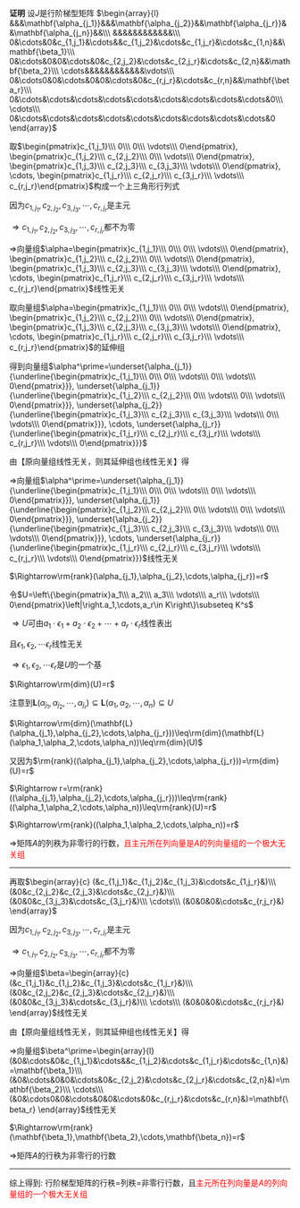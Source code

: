 **证明**
设$J$是行阶梯型矩阵
$\begin{array}{l}
&&&\mathbf{\alpha_{j_1}}&&&\mathbf{\alpha_{j_2}}&&\mathbf{\alpha_{j_r}}&&\mathbf{\alpha_{j_n}}&&\\\ 
&&&&&&&&&&&&\\\ 
0&\cdots&0&c_{1,j_1}&\cdots&&c_{1,j_2}&\cdots&c_{1,j_r}&\cdots&c_{1,n}&&\mathbf{\beta_1}\\\ 
0&\cdots&0&0&\cdots&0&c_{2,j_2}&\cdots&c_{2,j_r}&\cdots&c_{2,n}&&\mathbf{\beta_2}\\\ 
\cdots&&&&&&&&&&&&\vdots\\\ 
0&\cdots0&0&\cdots&0&0&\cdots&0&c_{r,j_r}&\cdots&c_{r,n}&&\mathbf{\beta_r}\\\
0&\cdots&\cdots&\cdots&\cdots&\cdots&\cdots&\cdots&\cdots&\cdots&0\\\ 
\cdots\\\
0&\cdots&\cdots&\cdots&\cdots&\cdots&\cdots&\cdots&\cdots&\cdots&0
\end{array}$

取$\begin{pmatrix}c_{1,j_1}\\\ 0\\\ 0\\\ \vdots\\\ 0\end{pmatrix},
\begin{pmatrix}c_{1,j_2}\\\ c_{2,j_2}\\\ 0\\\ \vdots\\\ 0\end{pmatrix},
\begin{pmatrix}c_{1,j_3}\\\ c_{2,j_3}\\\ c_{3,j_3}\\\ \vdots\\\ 0\end{pmatrix},
\cdots,
\begin{pmatrix}c_{1,j_r}\\\ c_{2,j_r}\\\ c_{3,j_r}\\\ \vdots\\\ c_{r,j_r}\end{pmatrix}$构成一个上三角形行列式

因为$c_{1,j_1},c_{2,j_2},c_{3,j_3},\cdots,c_{r,j_r}$是主元

$\Rightarrow c_{1,j_1},c_{2,j_2},c_{3,j_3},\cdots,c_{r,j_r}$都不为零

$\Rightarrow$向量组$\alpha=\begin{pmatrix}c_{1,j_1}\\\ 0\\\ 0\\\ \vdots\\\ 0\end{pmatrix},
\begin{pmatrix}c_{1,j_2}\\\ c_{2,j_2}\\\ 0\\\ \vdots\\\ 0\end{pmatrix},
\begin{pmatrix}c_{1,j_3}\\\ c_{2,j_3}\\\ c_{3,j_3}\\\ \vdots\\\ 0\end{pmatrix},
\cdots,
\begin{pmatrix}c_{1,j_r}\\\ c_{2,j_r}\\\ c_{3,j_r}\\\ \vdots\\\ c_{r,j_r}\end{pmatrix}$线性无关

取向量组$\alpha=\begin{pmatrix}c_{1,j_1}\\\ 0\\\ 0\\\ \vdots\\\ 0\end{pmatrix},
\begin{pmatrix}c_{1,j_2}\\\ c_{2,j_2}\\\ 0\\\ \vdots\\\ 0\end{pmatrix},
\begin{pmatrix}c_{1,j_3}\\\ c_{2,j_3}\\\ c_{3,j_3}\\\ \vdots\\\ 0\end{pmatrix},
\cdots,
\begin{pmatrix}c_{1,j_r}\\\ c_{2,j_r}\\\ c_{3,j_r}\\\ \vdots\\\ c_{r,j_r}\end{pmatrix}$的延伸组

得到向量组$\alpha^\prime=\underset{\alpha_{j_1}}{\underline{\begin{pmatrix}c_{1,j_1}\\\ 0\\\ 0\\\ \vdots\\\ 0\\\ \vdots\\\ 0\end{pmatrix}}},
\underset{\alpha_{j_1}}{\underline{\begin{pmatrix}c_{1,j_2}\\\ c_{2,j_2}\\\ 0\\\ \vdots\\\ 0\\\ \vdots\\\ 0\end{pmatrix}}},
\underset{\alpha_{j_2}}{\underline{\begin{pmatrix}c_{1,j_3}\\\ c_{2,j_3}\\\ c_{3,j_3}\\\ \vdots\\\ 0\\\ \vdots\\\ 0\end{pmatrix}}},
\cdots,
\underset{\alpha_{j_r}}{\underline{\begin{pmatrix}c_{1,j_r}\\\ c_{2,j_r}\\\ c_{3,j_r}\\\ \vdots\\\ c_{r,j_r}\\\ \vdots\\\ 0\end{pmatrix}}}$

由【原向量组线性无关，则其延伸组也线性无关】得

$\Rightarrow$向量组$\alpha^\prime=\underset{\alpha_{j_1}}{\underline{\begin{pmatrix}c_{1,j_1}\\\ 0\\\ 0\\\ \vdots\\\ 0\\\ \vdots\\\ 0\end{pmatrix}}},
\underset{\alpha_{j_1}}{\underline{\begin{pmatrix}c_{1,j_2}\\\ c_{2,j_2}\\\ 0\\\ \vdots\\\ 0\\\ \vdots\\\ 0\end{pmatrix}}},
\underset{\alpha_{j_2}}{\underline{\begin{pmatrix}c_{1,j_3}\\\ c_{2,j_3}\\\ c_{3,j_3}\\\ \vdots\\\ 0\\\ \vdots\\\ 0\end{pmatrix}}},
\cdots,
\underset{\alpha_{j_r}}{\underline{\begin{pmatrix}c_{1,j_r}\\\ c_{2,j_r}\\\ c_{3,j_r}\\\ \vdots\\\ c_{r,j_r}\\\ \vdots\\\ 0\end{pmatrix}}}$线性无关

$\Rightarrow\rm{rank}(\alpha_{j_1},\alpha_{j_2},\cdots,\alpha_{j_r})=r$

令$U=\left\{\begin{pmatrix}a_1\\\ a_2\\\ a_3\\\ \vdots\\\ a_r\\\ \vdots\\\ 0\end{pmatrix}\left|\right.a_1,\cdots,a_r\in K\right\}\subseteq K^s$

$\Rightarrow U$可由$a_1\cdot\epsilon_1+a_2\cdot\epsilon_2+\cdots+a_r\cdot\epsilon_r$线性表出

且$\epsilon_1,\epsilon_2,\cdots\epsilon_r$线性无关

$\Rightarrow\epsilon_1,\epsilon_2,\cdots\epsilon_r$是$U$的一个基

$\Rightarrow\rm{dim}(U)=r$

注意到$\mathbf{L}(\alpha_{j_1},\alpha_{j_2},\cdots,\alpha_{j_r})\subseteq\mathbf{L}(\alpha_1,\alpha_2,\cdots,\alpha_n)\subseteq U$

$\Rightarrow\rm{dim}(\mathbf{L}(\alpha_{j_1},\alpha_{j_2},\cdots,\alpha_{j_r}))\leq\rm{dim}(\mathbf{L}(\alpha_1,\alpha_2,\cdots,\alpha_n))\leq\rm{dim}(U)$

又因为$\rm{rank}((\alpha_{j_1},\alpha_{j_2},\cdots,\alpha_{j_r}))=\rm{dim}(U)=r$

$\Rightarrow r=\rm{rank}((\alpha_{j_1},\alpha_{j_2},\cdots,\alpha_{j_r}))\leq\rm{rank}((\alpha_1,\alpha_2,\cdots,\alpha_n))\leq\rm{rank}(U)=r$

$\Rightarrow\rm{rank}((\alpha_1,\alpha_2,\cdots,\alpha_n))=r$

$\Rightarrow$矩阵$A$的列秩为非零行的行数，<font color=red>且主元所在列向量是$A$的列向量组的一个极大无关组</font>

---

再取$\begin{array}{c}
(&c_{1,j_1}&c_{1,j_2}&c_{1,j_3}&\cdots&c_{1,j_r}&)\\\
(&0&c_{2,j_2}&c_{2,j_3}&\cdots&c_{2,j_r}&)\\\
(&0&0&c_{3,j_3}&\cdots&c_{3,j_r}&)\\\
\cdots\\\
(&0&0&0&\cdots&c_{r,j_r}&)
\end{array}$

因为$c_{1,j_1},c_{2,j_2},c_{3,j_3},\cdots,c_{r,j_r}$是主元

$\Rightarrow c_{1,j_1},c_{2,j_2},c_{3,j_3},\cdots,c_{r,j_r}$都不为零

$\Rightarrow$向量组$\beta=\begin{array}{c}
(&c_{1,j_1}&c_{1,j_2}&c_{1,j_3}&\cdots&c_{1,j_r}&)\\\
(&0&c_{2,j_2}&c_{2,j_3}&\cdots&c_{2,j_r}&)\\\
(&0&0&c_{3,j_3}&\cdots&c_{3,j_r}&)\\\
\cdots\\\
(&0&0&0&\cdots&c_{r,j_r}&)
\end{array}$线性无关

由【原向量组线性无关，则其延伸组也线性无关】得

$\Rightarrow$向量组$\beta^\prime=\begin{array}{l}
(&0&\cdots&0&c_{1,j_1}&\cdots&&c_{1,j_2}&\cdots&c_{1,j_r}&\cdots&c_{1,n}&)=\mathbf{\beta_1}\\\
(&0&\cdots&0&0&\cdots&0&c_{2,j_2}&\cdots&c_{2,j_r}&\cdots&c_{2,n}&)=\mathbf{\beta_2}\\\
\cdots\\\
(&0&\cdots0&0&\cdots&0&0&\cdots&0&c_{r,j_r}&\cdots&c_{r,n}&)=\mathbf{\beta_r}
\end{array}$线性无关

$\Rightarrow\rm{rank}(\mathbf{\beta_1},\mathbf{\beta_2},\cdots,\mathbf{\beta_n})=r$

$\Rightarrow$矩阵$A$的行秩为非零行的行数

---

综上得到: 行阶梯型矩阵的行秩$=$列秩$=$非零行行数，且<font color=red>主元所在列向量是$A$的列向量组的一个极大无关组</font>
